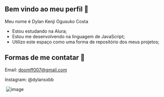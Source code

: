 ## Bem vindo ao meu perfil 💚

Meu nome é Dylan Kenji Ogusuko Costa

- Estou estudando na Alura;
- Estou me desenvolvendo na linguagem de JavaScript;
- Utilizo este espaço como uma forma de repositório dos meus projetos;

## Formas de me contatar 📱

Email: doomff007@gmail.com

Instagram: @dylansxbb


![]()
![image](https://github.com/DyOgusuko/DyOgusuko/assets/172217495/72642d7a-4cde-4d46-a6c4-e24917ce8d91)
